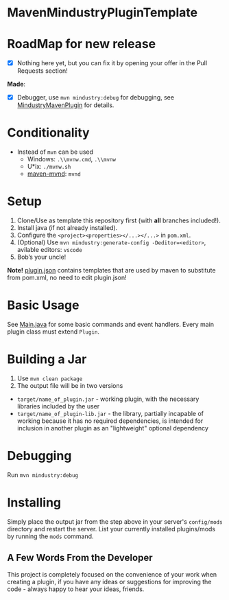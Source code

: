# **MavenMindustryPluginTemplate**

# RoadMap for new release

- [x] Nothing here yet, but you can fix it by opening your offer in the Pull Requests section!

**Made**:
- [x] Debugger, use `mvn mindustry:debug` for debugging, see [MindustryMavenPlugin](https://github.com/SSTentacleSS/MindustryMavenPlugin) for details.

# Conditionality

* Instead of `mvn` can be used 
    + Windows: `.\\mvnw.cmd`, `.\\mvnw`
    + U*ix: `./mvnw.sh`
    + [maven-mvnd](https://github.com/apache/maven-mvnd): `mvnd`

# Setup

1. Clone/Use as template this repository first (with **all** branches included!).
2. Install java (if not already installed).
3. Configure the `<project><properties></...></...>` in `pom.xml`.
4. (Optional) Use `mvn mindustry:generate-config -Deditor=<editor>`, avilable editors: `vscode`
4. Bob’s your uncle!

**Note!** [plugin.json](https://github.com/SSTentacleSS/MavenMindustryPluginTemplate/blob/release/src/resources/plugin.json) contains templates that are used by maven to substitute from pom.xml, no need to edit plugin.json!

# Basic Usage

See [Main.java](src/java/io/github/SSTentacleSS/mindustry/example/Main.java) for some basic commands and event handlers.
Every main plugin class must extend `Plugin`.

# Building a Jar

1. Use `mvn clean package`
2. The output file will be in two versions

* `target/name_of_plugin.jar` - working plugin, with the necessary libraries included by the user
* `target/name_of_plugin-lib.jar` - the library, partially incapable of working because it has no required dependencies, is intended for inclusion in another plugin as an "lightweight" optional dependency

# Debugging

Run `mvn mindustry:debug`

# Installing

Simply place the output jar from the step above in your server's `config/mods` directory and restart the server.
List your currently installed plugins/mods by running the `mods` command.



## **A Few Words From the Developer**

This project is completely focused on the convenience of your work when creating a plugin, if you have any ideas or suggestions for improving the code - always happy to hear your ideas, friends.
